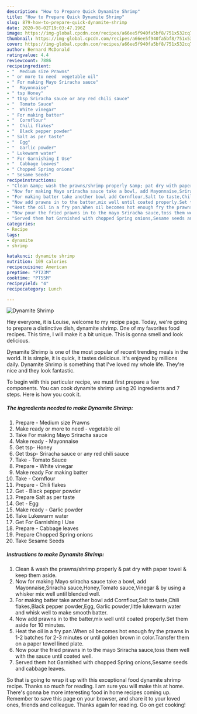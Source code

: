 ```yaml
---
description: "How to Prepare Quick Dynamite Shrimp"
title: "How to Prepare Quick Dynamite Shrimp"
slug: 879-how-to-prepare-quick-dynamite-shrimp
date: 2020-08-02T19:03:47.196Z
image: https://img-global.cpcdn.com/recipes/a66ee5f940fa5bf8/751x532cq70/dynamite-shrimp-recipe-main-photo.jpg
thumbnail: https://img-global.cpcdn.com/recipes/a66ee5f940fa5bf8/751x532cq70/dynamite-shrimp-recipe-main-photo.jpg
cover: https://img-global.cpcdn.com/recipes/a66ee5f940fa5bf8/751x532cq70/dynamite-shrimp-recipe-main-photo.jpg
author: Bernard McDonald
ratingvalue: 4.4
reviewcount: 7886
recipeingredient:
- "  Medium size Prawns"
- " or more to need  vegetable oil"
- " For making Mayo Sriracha sauce"
- "  Mayonnaise"
- " tsp Honey"
- " tbsp Sriracha sauce or any red chili sauce"
- "  Tomato Sauce"
- "  White vinegar"
- " For making batter"
- "  Cornflour"
- "  Chili flakes"
- "  Black pepper powder"
- " Salt as per taste"
- "  Egg"
- "  Garlic powder"
- " Lukewarm water"
- " For Garnishing I Use"
- "  Cabbage leaves"
- " Chopped Spring onions"
- " Sesame Seeds"
recipeinstructions:
- "Clean &amp; wash the prawns/shrimp properly &amp; pat dry with paper towel &amp; keep them aside."
- "Now for making Mayo sriracha sauce take a bowl, add Mayonnaise,Sriracha sauce,Honey,Tomato sauce,Vinegar &amp; by using a whisker mix well until blended well."
- "For making batter take another bowl add Cornflour,Salt to taste,Chili flakes,Black pepper powder,Egg, Garlic powder,little lukewarm water and whisk well to make smooth batter."
- "Now add prawns in to the batter,mix well until coated properly.Set them aside for 10 minutes."
- "Heat the oil in a fry pan.When oil becomes hot enough fry the prawns in 1-2 batches for 2-3 minutes or until golden brown in color.Transfer them on a paper towel lined plate."
- "Now pour the fried prawns in to the mayo Sriracha sauce,toss them well with the sauce until coated well."
- "Served them hot Garnished with chopped Spring onions,Sesame seeds and cabbage leaves."
categories:
- Recipe
tags:
- dynamite
- shrimp

katakunci: dynamite shrimp 
nutrition: 109 calories
recipecuisine: American
preptime: "PT23M"
cooktime: "PT55M"
recipeyield: "4"
recipecategory: Lunch

---
```



![Dynamite Shrimp](https://img-global.cpcdn.com/recipes/a66ee5f940fa5bf8/751x532cq70/dynamite-shrimp-recipe-main-photo.jpg)

Hey everyone, it is Louise, welcome to my recipe page. Today, we're going to prepare a distinctive dish, dynamite shrimp. One of my favorites food recipes. This time, I will make it a bit unique. This is gonna smell and look delicious.



Dynamite Shrimp is one of the most popular of recent trending meals in the world. It is simple, it is quick, it tastes delicious. It's enjoyed by millions daily. Dynamite Shrimp is something that I've loved my whole life. They're nice and they look fantastic.


To begin with this particular recipe, we must first prepare a few components. You can cook dynamite shrimp using 20 ingredients and 7 steps. Here is how you cook it.

<!--inarticleads1-->

##### The ingredients needed to make Dynamite Shrimp:

1. Prepare  - Medium size Prawns
1. Make ready  or more to need - vegetable oil
1. Take  For making Mayo Sriracha sauce
1. Make ready  - Mayonnaise
1. Get  tsp- Honey
1. Get  tbsp- Sriracha sauce or any red chili sauce
1. Take  - Tomato Sauce
1. Prepare  - White vinegar
1. Make ready  For making batter
1. Take  - Cornflour
1. Prepare  - Chili flakes
1. Get  - Black pepper powder
1. Prepare  Salt as per taste
1. Get  - Egg
1. Make ready  - Garlic powder
1. Take  Lukewarm water
1. Get  For Garnishing I Use
1. Prepare  - Cabbage leaves
1. Prepare  Chopped Spring onions
1. Take  Sesame Seeds




<!--inarticleads2-->

##### Instructions to make Dynamite Shrimp:

1. Clean &amp; wash the prawns/shrimp properly &amp; pat dry with paper towel &amp; keep them aside.
1. Now for making Mayo sriracha sauce take a bowl, add Mayonnaise,Sriracha sauce,Honey,Tomato sauce,Vinegar &amp; by using a whisker mix well until blended well.
1. For making batter take another bowl add Cornflour,Salt to taste,Chili flakes,Black pepper powder,Egg, Garlic powder,little lukewarm water and whisk well to make smooth batter.
1. Now add prawns in to the batter,mix well until coated properly.Set them aside for 10 minutes.
1. Heat the oil in a fry pan.When oil becomes hot enough fry the prawns in 1-2 batches for 2-3 minutes or until golden brown in color.Transfer them on a paper towel lined plate.
1. Now pour the fried prawns in to the mayo Sriracha sauce,toss them well with the sauce until coated well.
1. Served them hot Garnished with chopped Spring onions,Sesame seeds and cabbage leaves.




So that is going to wrap it up with this exceptional food dynamite shrimp recipe. Thanks so much for reading. I am sure you will make this at home. There's gonna be more interesting food in home recipes coming up. Remember to save this page on your browser, and share it to your loved ones, friends and colleague. Thanks again for reading. Go on get cooking!
